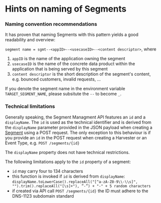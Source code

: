 # Hints on naming of Segments

### Naming convention recommendations

It has proven that naming Segments with this pattern yields a good readability and overview:

`segment name = sgmt--<appID>--<usecaseID>--<content descriptor>`, where

1. `appID` is the name of the application owning the segment
2. `usecaseID` is the name of the concrete data product within the application that is being served by this segment
3. `content descriptor` is the short description of the segment's content, e.g. bounced customers, invalid requests, ...

If you denote the segment name in the environment variable `TARGET_SEGMENT_NAME`, please subsitute the `--` to become `_`.

### Technical limitations

Generally speaking, the Segment Managment API features an `id` and a `displayName`. The `id` is used as the technical identifier and is derived from the `displayName` parameter provided in the JSON payload when creating a [Segment]() using a POST request. The only exception to this behaviour is if you provide an `id` in the POST request when creating a Harvester or an Event Type, e.g. `POST /segments/{id}`

The `displayName` property does not have technical restrictions. 

The following limitations apply to the `id` property of a segment:

* `id` may carry four to 134 characters
* this function is invoked if `id` is derived from `displayName`: `displayName.toLowerCase().replaceAll("[^a-zA-Z0-9\\-\\s]", "").trim().replaceAll("[\s]+"), ”-”) + "-" + 5 random characters`
* if created via API call `POST /segments/{id}` the ID must adhere to the DNS-1123 subdomain standard

